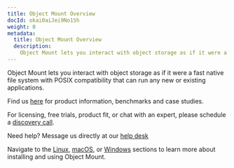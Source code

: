 ```yaml
---
title: Object Mount Overview
docId: okai0aiJei9No1Sh
weight: 0
metadata:
  title: Object Mount Overview
  description:
    Object Mount lets you interact with object storage as if it were a fast native file system with POSIX compatibility that can run any new or existing applications.
---
```


Object Mount lets you interact with object storage as if it were a fast native file system with POSIX compatibility that can run any new or existing applications.

Find us [here](https://www.storj.io/fuse-filesystem) for product information, benchmarks and case studies.

For licensing, free trials, product fit, or chat with an expert, please schedule a [discovery call](https://www.storj.io/landing/get-in-touch).

Need help? Message us directly at our [help desk](https://supportdcs.storj.io/hc/en-us/requests/new)

Navigate to the [Linux](docId:wxtofwqcb5f2), [macOS](docId:apog2ij9jk6f), or [Windows](docId:veoobbmaya4z) sections to learn more about installing and using Object Mount.